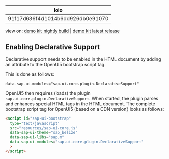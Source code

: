 <!-- loio91f17d636f4d1014b6dd926db0e91070 -->

| loio |
| -----|
| 91f17d636f4d1014b6dd926db0e91070 |

<div id="loio">

view on: [demo kit nightly build](https://openui5nightly.hana.ondemand.com/topic/91f17d636f4d1014b6dd926db0e91070) | [demo kit latest release](https://sdk.openui5.org/topic/91f17d636f4d1014b6dd926db0e91070)</div>

## Enabling Declarative Support

Declarative support needs to be enabled in the HTML document by adding an attribute to the OpenUI5 bootstrap script tag.

This is done as follows:

```
data-sap-ui-modules="sap.ui.core.plugin.DeclarativeSupport"
```

OpenUI5 then requires \(loads\) the plugin `sap.ui.core.plugin.DeclarativeSupport`. When started, the plugin parses and enhances special HTML tags in the HTML document. The complete bootstrap script tag for OpenUI5 \(based on a CDN version\) looks as follows:

```html
<script id="sap-ui-bootstrap"
  type="text/javascript"
  src="resources/sap-ui-core.js"
  data-sap-ui-theme="sap_belize"
  data-sap-ui-libs="sap.m"
  data-sap-ui-modules="sap.ui.core.plugin.DeclarativeSupport"
  >
</script>
```

